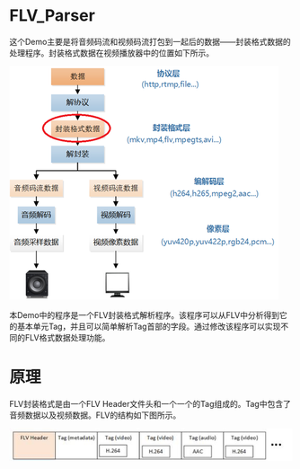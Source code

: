 # FLV_Parser

这个Demo主要是将音频码流和视频码流打包到一起后的数据——封装格式数据的处理程序。封装格式数据在视频播放器中的位置如下所示。

![image_text](https://github.com/MTerence/FLV_Parser/blob/master/FLV_Parser/Source/20160118102143440.png)

本Demo中的程序是一个FLV封装格式解析程序。该程序可以从FLV中分析得到它的基本单元Tag，并且可以简单解析Tag首部的字段。通过修改该程序可以实现不同的FLV格式数据处理功能。




# 原理
FLV封装格式是由一个FLV Header文件头和一个一个的Tag组成的。Tag中包含了音频数据以及视频数据。FLV的结构如下图所示。

![image_text](https://github.com/MTerence/FLV_Parser/blob/master/FLV_Parser/Source/20160118103525777.jpeg)


